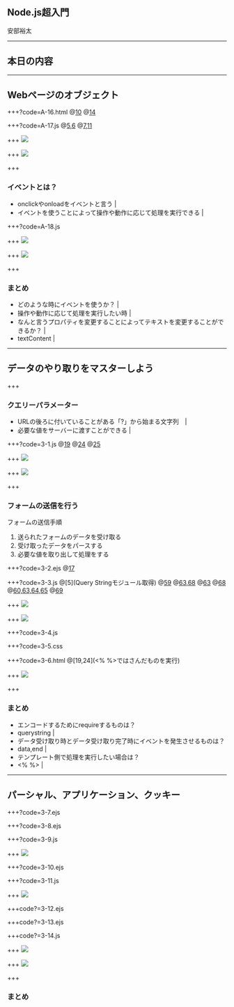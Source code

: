 ## Node.js超入門

安部裕太

---

## 本日の内容

---

## Webページのオブジェクト

+++?code=A-16.html
@[10](ロードし終わったら関数を実行)
@[14](クリックすると関数を実行)

+++?code=A-17.js
@[5,6](それぞれのidのタグを操作するオブジェクトを取り出す)
@[7,11](textContentの値を変更することによって表示するテキストを変更できる)

+++
![](A-16-1.png)

+++
![](A-16-2.png)

+++

### イベントとは？
- onclickやonloadをイベントと言う |
- イベントを使うことによって操作や動作に応じて処理を実行できる |

+++?code=A-18.js

+++
![](A-17-1.png)

+++
![](A-17-2.png)

+++
### まとめ
- どのような時にイベントを使うか？ |
 - 操作や動作に応じて処理を実行したい時 |
- なんと言うプロパティを変更することによってテキストを変更することができるか？ |
 - textContent |

---
## データのやり取りをマスターしよう

+++
### クエリーパラメーター
- URLの後ろに付いていることがある「?」から始まる文字列　|
- 必要な値をサーバーに渡すことができる |

+++?code=3-1.js
@[19](第二引数にtrueを追加)
@[24](クエリーパラメーターのオブジェクトを保管)
@[25](msgが未定義の場合を考慮する！)

+++
![](3-1-1.png)

+++
![](3-1-2.png)

+++
### フォームの送信を行う
フォームの送信手順
1. 送られたフォームのデータを受け取る
1. 受け取ったデータをパースする
1. 必要な値を取り出して処理をする

+++?code=3-2.ejs
@[17](POST送信ができるようにしている)

+++?code=3-3.js
@[5](Query Stringモジュール取得)
@[59](POST送信されたかをチェック)
@[63,68](イベント処理)
@[63](データ受け取り時に発生)
@[68](データ受け取り完了時に発生)
@[60,63,64,65]()
@[69](エンコードする)

+++
![](3-3-1.png)

+++
![](3-3-2.png)

+++?code=3-4.js

+++?code=3-5.css

+++?code=3-6.html
@[19,24](<% %>ではさんだものを実行)

+++
![](3-4.png)

+++
### まとめ
- エンコードするためにrequireするものは？
 - querystring |
- データ受け取り時とデータ受け取り完了時にイベントを発生させるものは？
 - data,end |
- テンプレート側で処理を実行したい場合は？
 - <% %> |

---
## パーシャル、アプリケーション、クッキー

+++?code=3-7.ejs

+++?code=3-8.ejs

+++?code=3-9.js

+++
![](3-9.png)

+++?code=3-10.ejs

+++?code=3-11.js

+++
![](3-11.png)

+++code?=3-12.ejs

+++code?=3-13.ejs

+++code?=3-14.js

+++
![](3-14-1.png)

+++
![](3-14-2.png)

+++
### まとめ



